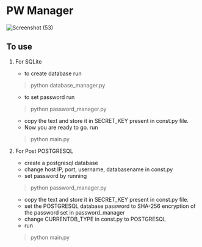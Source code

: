 # PW Manager
![Screenshot (53)](https://user-images.githubusercontent.com/71720640/134124131-efd2cd8e-af53-4b49-867f-b7ae1bafb7c9.png)

## To use
1. For SQLite
   - to create database run 
   > python database_manager.py
   - to set password run
   > python password_manager.py
   - copy the text and store it in SECRET_KEY present in const.py file.
   - Now you are ready to go. run
   > python main.py
  
  
2. For Post POSTGRESQL
   - create a postgresql database
   - change host IP, port, username, databasename in const.py
   - set password by running 
   > python password_manager.py
   - copy the text and store it in SECRET_KEY present in const.py file.
   - set the POSTGRESQL database password to SHA-256 encryption of the password set in password_manager
   - change CURRENTDB_TYPE in const.py to POSTGRESQL
   - run
   > python main.py
